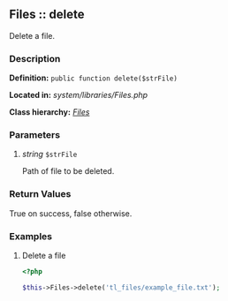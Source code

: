 
Files :: delete
-------------------------------------------

Delete a file.


### Description ###

**Definition:** `public function delete($strFile)`

**Located in:** *system/libraries/Files.php*

**Class hierarchy:** *[Files](../Files.md)*


### Parameters ###

1. *string* `$strFile`

	Path of file to be deleted.


### Return Values ###

True on success, false otherwise.


### Examples ###

1. Delete a file

	```php
	<?php

	$this->Files->delete('tl_files/example_file.txt');
	```


